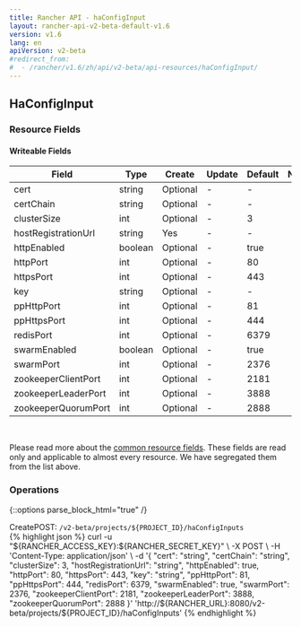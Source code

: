 ```yaml
---
title: Rancher API - haConfigInput
layout: rancher-api-v2-beta-default-v1.6
version: v1.6
lang: en
apiVersion: v2-beta
#redirect_from:
#  - /rancher/v1.6/zh/api/v2-beta/api-resources/haConfigInput/
---
```


## HaConfigInput



### Resource Fields

#### Writeable Fields

Field | Type | Create | Update | Default | Notes
---|---|---|---|---|---
cert | string | Optional | - | - | 
certChain | string | Optional | - | - | 
clusterSize | int | Optional | - | 3 | 
hostRegistrationUrl | string | Yes | - | - | 
httpEnabled | boolean | Optional | - | true | 
httpPort | int | Optional | - | 80 | 
httpsPort | int | Optional | - | 443 | 
key | string | Optional | - | - | 
ppHttpPort | int | Optional | - | 81 | 
ppHttpsPort | int | Optional | - | 444 | 
redisPort | int | Optional | - | 6379 | 
swarmEnabled | boolean | Optional | - | true | 
swarmPort | int | Optional | - | 2376 | 
zookeeperClientPort | int | Optional | - | 2181 | 
zookeeperLeaderPort | int | Optional | - | 3888 | 
zookeeperQuorumPort | int | Optional | - | 2888 | 



<br>

Please read more about the [common resource fields]({{site.baseurl}}/rancher/{{page.version}}/{{page.lang}}/api/{{page.apiVersion}}/common/). These fields are read only and applicable to almost every resource. We have segregated them from the list above.

### Operations
{::options parse_block_html="true" /}
<a id="create"></a>
<div class="action"><span class="header">Create<span class="headerright">POST:  <code>/v2-beta/projects/${PROJECT_ID}/haConfigInputs</code></span></span>
<div class="action-contents"> {% highlight json %}
curl -u "${RANCHER_ACCESS_KEY}:${RANCHER_SECRET_KEY}" \
-X POST \
-H 'Content-Type: application/json' \
-d '{
	"cert": "string",
	"certChain": "string",
	"clusterSize": 3,
	"hostRegistrationUrl": "string",
	"httpEnabled": true,
	"httpPort": 80,
	"httpsPort": 443,
	"key": "string",
	"ppHttpPort": 81,
	"ppHttpsPort": 444,
	"redisPort": 6379,
	"swarmEnabled": true,
	"swarmPort": 2376,
	"zookeeperClientPort": 2181,
	"zookeeperLeaderPort": 3888,
	"zookeeperQuorumPort": 2888
}' 'http://${RANCHER_URL}:8080/v2-beta/projects/${PROJECT_ID}/haConfigInputs'
{% endhighlight %}
</div></div>



